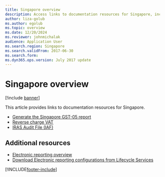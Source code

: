 ```yaml
---
title: Singapore overview
description: Access links to documentation resources for Singapore, including links to resources about Reverse charge VAT and audit files.
author: liza-golub
ms.author: egolub
ms.topic: overview
ms.date: 12/20/2024
ms.reviewer: johnmichalak
audience: Application User
ms.search.region: Singapore
ms.search.validFrom: 2017-06-30
ms.search.form:
ms.dyn365.ops.version: July 2017 update
---
```


# Singapore overview

[!include [banner](../../includes/banner.md)]

This article provides links to documentation resources for Singapore. 

- [Generate the Singapore GST-05 report](apac-sgp-generate-gst-05-report.md)
- [Reverse charge VAT](../global/emea-reverse-charge.md)
- [IRAS Audit File (IAF)](apac-sgp-iras-audit-file.md)


## Additional resources
- [Electronic reporting overview](../../../fin-ops-core/dev-itpro/analytics/general-electronic-reporting.md)
- [Download Electronic reporting configurations from Lifecycle Services](../../../fin-ops-core/dev-itpro/analytics/download-electronic-reporting-configuration-lcs.md)


[!INCLUDE[footer-include](../../../includes/footer-banner.md)]
